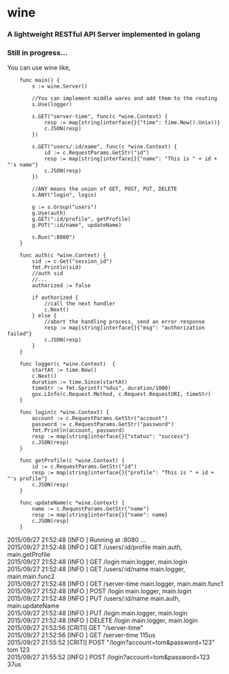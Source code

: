 # wine
### A lightweight RESTful API Server implemented in golang
### Still in progress...

You can use wine like,   

		
		func main() {
        	s := wine.Server()
        
        	//You can implement middle wares and add them to the routing
        	s.Use(logger)
        
        	s.GET("server-time", func(c *wine.Context) {
        		resp := map[string]interface{}{"time": time.Now().Unix()}
        		c.JSON(resp)
        	})
        
        	s.GET("users/:id/name", func(c *wine.Context) {
        		id := c.RequestParams.GetStr("id")
        		resp := map[string]interface{}{"name": "This is " + id + "'s name"}
        		c.JSON(resp)
        	})
        
        	//ANY means the union of GET, POST, PUT, DELETE
        	s.ANY("login", login)
        
        	g := s.Group("users")
        	g.Use(auth)
        	g.GET(":id/profile", getProfile)
        	g.PUT(":id/name", updateName)
        
        	s.Run(":8080")
        }
        
        func auth(c *wine.Context) {
        	sid := c.Get("session_id")
        	fmt.Println(sid)
        	//auth sid
        	//...
        	authorized := false
        
        	if authorized {
        		//call the next handler
        		c.Next()
        	} else {
        		//abort the handling process, send an error response
        		resp := map[string]interface{}{"msg": "authorization failed"}
        		c.JSON(resp)
        	}
        }
        
        func logger(c *wine.Context)  {
        	startAt := time.Now()
        	c.Next()
        	duration := time.Since(startAt)
        	timeStr := fmt.Sprintf("%dus", duration/1000)
        	gox.LInfo(c.Request.Method, c.Request.RequestURI, timeStr)
        }
        
        func login(c *wine.Context) {
        	account := c.RequestParams.GetStr("account")
        	password := c.RequestParams.GetStr("password")
        	fmt.Println(account, password)
        	resp := map[string]interface{}{"status": "success"}
        	c.JSON(resp)
        }
        
        func getProfile(c *wine.Context) {
        	id := c.RequestParams.GetStr("id")
        	resp := map[string]interface{}{"profile": "This is " + id + "'s profile"}
        	c.JSON(resp)
        }
        
        func updateName(c *wine.Context) {
        	name := c.RequestParams.GetStr("name")
        	resp := map[string]interface{}{"name": name}
        	c.JSON(resp)
        }


2015/09/27 21:52:48 [INFO ]  Running at :8080 ...  
2015/09/27 21:52:48 [INFO ] GET   /users/:id/profile    main.auth, main.getProfile  
2015/09/27 21:52:48 [INFO ] GET   /login        main.logger, main.login  
2015/09/27 21:52:48 [INFO ] GET   /users/:id/name       main.logger, main.main.func2  
2015/09/27 21:52:48 [INFO ] GET   /server-time  main.logger, main.main.func1  
2015/09/27 21:52:48 [INFO ] POST  /login        main.logger, main.login  
2015/09/27 21:52:48 [INFO ] PUT   /users/:id/name       main.auth, main.updateName  
2015/09/27 21:52:48 [INFO ] PUT   /login        main.logger, main.login  
2015/09/27 21:52:48 [INFO ] DELETE /login       main.logger, main.login  
2015/09/27 21:52:56 [CRITI]  GET  "/server-time"  
2015/09/27 21:52:56 [INFO ]  GET /server-time 115us  
2015/09/27 21:55:52 [CRITI]  POST  "/login?account=tom&password=123"  
tom 123  
2015/09/27 21:55:52 [INFO ]  POST /login?account=tom&password=123 37us  